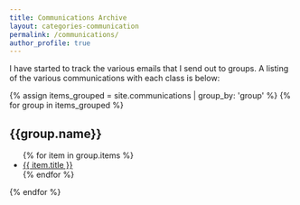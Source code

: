 ```yaml
---
title: Communications Archive
layout: categories-communication
permalink: /communications/
author_profile: true
---
```


I have started to track the various emails that I send out to groups. A listing of the various communications with each class is below:
 
{% assign items_grouped = site.communications | group_by: 'group' %}
{% for group in items_grouped %}
<h2>{{group.name}}</h2>
<ul>
{% for item in group.items %}
<li><a href="{{ item.url }}">{{ item.title }}</a></li>
{% endfor %}
</ul>
{% endfor %}